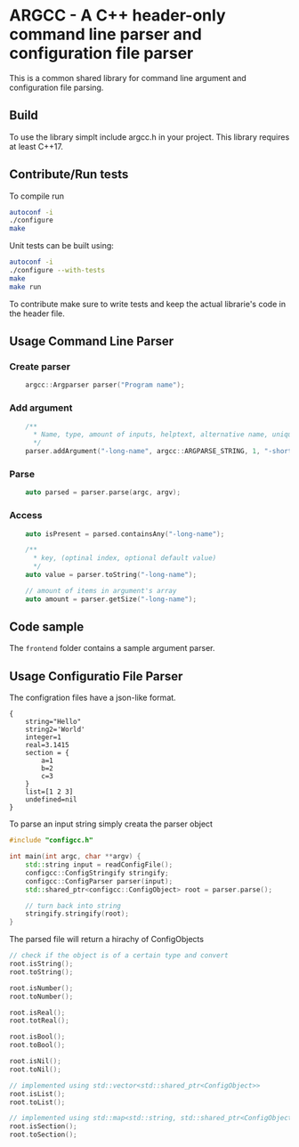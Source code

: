 # ARGCC - A C++ header-only command line parser and configuration file parser

This is a common shared library for command line argument
and configuration file parsing.

## Build

To use the library simplt include argcc.h in your project.
This library requires at least C++17.

## Contribute/Run tests

To compile run

```bash
autoconf -i
./configure
make
```

Unit tests can be built using:
```bash
autoconf -i
./configure --with-tests
make
make run
```

To contribute make sure to write tests and keep the actual librarie's code in the header file.

## Usage Command Line Parser

### Create parser

```c++
    argcc::Argparser parser("Program name");
```

### Add argument

```c++
    /**
      * Name, type, amount of inputs, helptext, alternative name, unique
      */
    parser.addArgument("-long-name", argcc::ARGPARSE_STRING, 1, "-short");
```

### Parse

```c++
    auto parsed = parser.parse(argc, argv);
```

### Access
```c++
    auto isPresent = parsed.containsAny("-long-name");

    /**
      * key, (optinal index, optional default value)
      */
    auto value = parser.toString("-long-name");

    // amount of items in argument's array
    auto amount = parser.getSize("-long-name");
```

## Code sample

The `frontend` folder contains a sample argument parser.

## Usage Configuratio File Parser

The configration files have a json-like format.

```
{
    string="Hello"
    string2='World'
    integer=1
    real=3.1415
    section = {
        a=1
        b=2
        c=3
    }
    list=[1 2 3]
    undefined=nil
}
```

To parse an input string simply creata the parser object

```c++
#include "configcc.h"

int main(int argc, char **argv) {
    std::string input = readConfigFile();
    configcc::ConfigStringify stringify;
    configcc::ConfigParser parser(input);
    std::shared_ptr<configcc::ConfigObject> root = parser.parse();

    // turn back into string
    stringify.stringify(root);
}
```

The parsed file will return a hirachy of ConfigObjects

```c++
// check if the object is of a certain type and convert
root.isString();
root.toString();

root.isNumber();
root.toNumber();

root.isReal();
root.totReal();

root.isBool();
root.toBool();

root.isNil();
root.toNil();

// implemented using std::vector<std::shared_ptr<ConfigObject>>
root.isList();
root.toList();

// implemented using std::map<std::string, std::shared_ptr<ConfigObject>>
root.isSection();
root.toSection();
```
